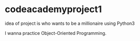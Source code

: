 # codeacademyproject1

idea of project is who wants to be a millionaire using Python3

I wanna practice Object-Oriented Programming.